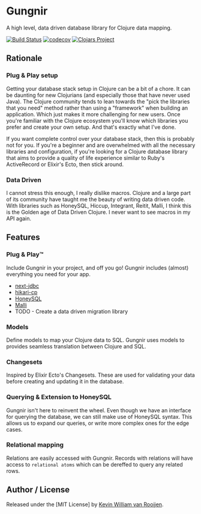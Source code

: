 # Gungnir

A high level, data driven database library for Clojure data mapping.

[![Build Status](https://travis-ci.org/kwrooijen/gungnir.svg?branch=master)](https://travis-ci.org/kwrooijen/gungnir)
[![codecov](https://codecov.io/gh/kwrooijen/gungnir/branch/master/graph/badge.svg)](https://codecov.io/gh/kwrooijen/gungnir)
[![Clojars Project](https://img.shields.io/clojars/v/gungnir.svg)](https://clojars.org/kwrooijen/gungnir)

## Rationale

### Plug & Play setup

Getting your database stack setup in Clojure can be a bit of a chore. It can be
daunting for new Clojurians (and especially those that have never used
Java). The Clojure community tends to lean towards the "pick the libraries that
you need" method rather than using a "framework" when building an
application. Which just makes it more challenging for new users. Once you're
familiar with the Clojure ecosystem you'll know which libraries you prefer and
create your own setup. And that's exactly what I've done.

If you want complete control over your database stack, then this is probably not
for you. If you're a beginner and are overwhelmed with all the necessary
libraries and configuration, if you're looking for a Clojure database library
that aims to provide a quality of life experience similar to Ruby's ActiveRecord
or Elixir's Ecto, then stick around.

### Data Driven

I cannot stress this enough, I really dislike macros. Clojure and a large part
of its community have taught me the beauty of writing data driven code. With
libraries such as HoneySQL, Hiccup, Integrant, Reitit, Malli, I think this is
the Golden age of Data Driven Clojure. I never want to see macros in my API
again.

## Features

### Plug & Play™

Include Gungnir in your project, and off you go! Gungnir includes (almost)
everything you need for your app.

* [next-jdbc](https://github.com/seancorfield/next-jdbc)
* [hikari-cp](https://github.com/brettwooldridge/HikariCP)
* [HoneySQL](https://github.com/seancorfield/honeysql)
* [Malli](https://github.com/metosin/malli)
* TODO - Create a data driven migration library

### Models

Define models to map your Clojure data to SQL. Gungnir uses models to provides
seamless translation between Clojure and SQL.

### Changesets

Inspired by Elixir Ecto's Changesets. These are used for validating your data
before creating and updating it in the database.

### Querying & Extension to HoneySQL

Gungnir isn't here to reinvent the wheel. Even though we have an interface for
querying the database, we can still make use of HoneySQL syntax. This allows us
to expand our queries, or write more complex ones for the edge cases.

### Relational mapping

Relations are easily accessed with Gungnir. Records with relations will have
access to `relational atoms` which can be dereffed to query any related rows.

## Author / License

Released under the [MIT License] by [Kevin William van Rooijen].

[Kevin William van Rooijen]: https://twitter.com/kwrooijen
